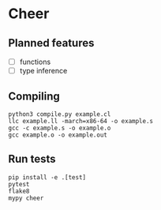 # Cheer

## Planned features

- [ ] functions
- [ ] type inference

## Compiling

```
python3 compile.py example.cl
llc example.ll -march=x86-64 -o example.s
gcc -c example.s -o example.o
gcc example.o -o example.out
```

## Run tests

```
pip install -e .[test]
pytest
flake8
mypy cheer
```
